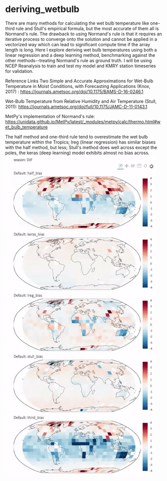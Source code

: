 # deriving_wetbulb
There are many methods for calculating the wet bulb temperature like one-third rule and Stull's empirical formula, but the most accurate of them all is Normand's rule. The drawback to using Normand's rule is that it requires an iterative process to converge onto the solution and cannot be applied in a vectorized way which can lead to significant compute time if the array length is long. Here I explore deriving wet bulb temperatures using both a linear regression and a deep learning method, benchmarking against the other methods--treating Normand's rule as ground truth. I will be using NCEP Reanalysis to train and test my model and KMRY station timeseries for validation.

Reference Links
Two Simple and Accurate Approximations for Wet-Bulb Temperature in Moist Conditions, with Forecasting Applications (Knox, 2017) :
https://journals.ametsoc.org/doi/10.1175/BAMS-D-16-0246.1

Wet-Bulb Temperature from Relative Humidity and Air Temperature (Stull, 2011):
https://journals.ametsoc.org/doi/full/10.1175/JAMC-D-11-0143.1

MetPy's implementation of Normand's rule:
https://unidata.github.io/MetPy/latest/_modules/metpy/calc/thermo.html#wet_bulb_temperature

The half method and one-third rule tend to overestimate the wet bulb temperature within the Tropics; lreg (linear regression) has similar biases with the half method, but less; Stull's method does well across except the poles, the keras (deep learning) model exhibits almost no bias across.
![Animation](https://github.com/ahuang11/deriving_wetbulb/blob/master/bias_maps.gif)
